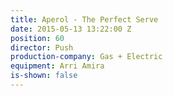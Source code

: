 ```yaml
---
title: Aperol - The Perfect Serve
date: 2015-05-13 13:22:00 Z
position: 60
director: Push
production-company: Gas + Electric
equipment: Arri Amira
is-shown: false
---
```


